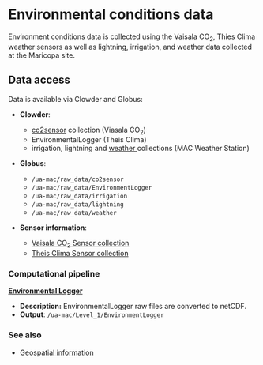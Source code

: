 # Environmental conditions data

Environment conditions data is collected using the Vaisala CO<sub>2</sub>, Thies Clima weather sensors as well as lightning, irrigation, and weather data collected at the Maricopa site.

## Data access

Data is available via Clowder and Globus:

* **Clowder**:

  * [co2sensor](https://terraref.ncsa.illinois.edu/clowder/collection/57226fc1e4b082fbf2a94702) collection \(Viasala CO<sub>2</sub>\)
  * EnvironmentalLogger \(Theis Clima\)
  * irrigation, lightning and [weather ](https://terraref.ncsa.illinois.edu/clowder/collection/57e043964f0cb775be5f158c)collections \(MAC Weather Station\)

* **Globus**:

  * `/ua-mac/raw_data/co2sensor`
  * `/ua-mac/raw_data/EnvironmentLogger`
  * `/ua-mac/raw_data/irrigation`
  * `/ua-mac/raw_data/lightning`
  * `/ua-mac/raw_data/weather`

* **Sensor information**:

  * [Vaisala CO<sub>2</sub> Sensor collection](https://terraref.ncsa.illinois.edu/clowder/datasets/581787d94f0ce77b6655b819)
  * [Theis Clima Sensor collection ](https://terraref.ncsa.illinois.edu/clowder/datasets/58178a744f0ce77b6655d38a)


### Computational pipeline

[**Environmental Logger**](https://github.com/terraref/extractors-environmental)

* **Description:** EnvironmentalLogger raw files are converted to netCDF.
* **Output**: `/ua-mac/Level_1/EnvironmentLogger`

### See also

* [Geospatial information](/user/geospatial-information.md)

